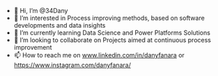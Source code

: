 - 👋 Hi, I’m @34Dany
- 👀 I’m interested in Process improving methods, based on software developments and data insights
- 🌱 I’m currently learning Data Science and Power Platforms Solutions
- 💞️ I’m looking to collaborate on Projects aimed at continuous process improvement
- 📫 How to reach me on www.linkedin.com/in/danyfanara or https://www.instagram.com/danyfanara/



<!---
34Dany/34Dany is a ✨ special ✨ repository because its `README.md` (this file) appears on your GitHub profile.
You can click the Preview link to take a look at your changes.
--->
